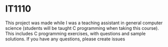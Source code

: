 # IT1110
This project was made while I was a teaching assistant in general computer science (students will be taught C programming when taking this course). This includes C programming exercises, with questions and sample solutions. If you have any questions, please create issues
